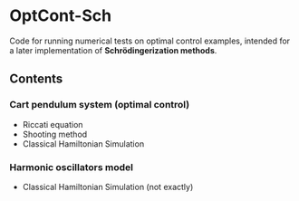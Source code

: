 # OptCont-Sch

Code for running numerical tests on optimal control examples, intended for a later implementation of **Schrödingerization methods**.

## Contents

### Cart pendulum system (optimal control)
- Riccati equation
- Shooting method
- Classical Hamiltonian Simulation

### Harmonic oscillators model
- Classical Hamiltonian Simulation (not exactly)
